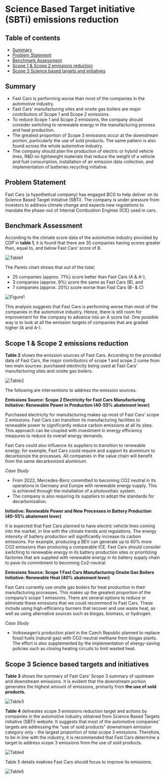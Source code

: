 # Science Based Target initiative (SBTi) emissions reduction

## Table of contents
- [Summary](#summary)
- [Problem Statement](#problem-statement)
- [Benchmark Assessment](#benchmark-assessment)
- [Scope 1 & Scope 2 emissions reduction](#scope-1-&-Scope-2-emissions-reduction)
- [Scope 3 Science based targets and initiatives](#scope-3-science-based-targets-and-initiatives)

## Summary
- Fast Cars is performing worse than most of the companies in the automotive industry.
- Fast Cars’ manufacturing sites and onsite gas boilers are major contributors of Scope 1 and Scope 2 emissions.
- To reduce Scope 1 and Scope 2 emissions, the company should consider switching to renewable energy in the manufacturing process and heat production.
- The greatest proportion of Scope 3 emissions occur at the downstream portion, particularly the use of sold products. The same pattern is also found across the whole automotive industry.
- The company should plan the production of electric or hybrid vehicle lines, R&D on lightweight materials that reduce the weight of a vehicle and fuel consumption, installation of air emission data collection, and implementation of batteries recycling initiative. 

## Problem Statement 
Fast Cars (a hypothetical company) has engaged BCG to help deliver on its Science Based Target initiative (SBTi). The company is under pressure from investors to address climate change and expects new regulations to mandate the phase-out of Internal Combustion Engines (ICE) used in cars.

## Benchmark Assessment
According to the climate score data of the automotive industry provided by CDP in **table 1**, it is found that there are 35 companies having scores greater than, equal to, and below Fast Cars’ score of B.

![Table1](./img/table1.png)

The Pareto chart shows that out of the total;
- 25 companies (approx. 71%) score better than Fast Cars (A & A-),
- 3 companies (approx. 9%) score the same as Fast Cars (B), and
- 7 companies (approx. 20%) score worse than Fast Cars (B- & C)

![Figure1](./img/figure1.png)

This analysis suggests that Fast Cars is performing worse than most of the companies in the automotive industry. Hence, there is still room for improvement for the company to advance into an A score list. One possible way is to look at all the emission targets of companies that are graded higher (A and A-).

## Scope 1 & Scope 2 emissions reduction
**Table 2** shows the emission sources of Fast Cars.  According to the provided data of Fast Cars, the major contributors of scope 1 and scope 2 come from two main sources: purchased electricity being used at Fast Cars’ manufacturing sites and onsite gas boilers. 

![Table2](./img/table2.png)

The following are interventions to address the emission sources.  

**Emissions Source: Scope 2 Electricity for Fast Cars Manufacturing**
**Initiative: Renewable Power in Production (40-55% abatement lever)**

Purchased electricity for manufacturing makes up most of Fast Cars’ scope 2 emissions. Fast Cars can transition its manufacturing facilities to renewable power to significantly reduce carbon emissions at all its sites. This approach can be coupled with investment in energy efficiency measures to reduce its overall energy demands. 

Fast Cars could also influence its suppliers to transition to renewable energy; for example, Fast Cars could require and support its aluminium to decarbonize the processes. All companies in the value chain will benefit from the same decarbonized aluminium.

*Case Study*
- From 2022, Mercedes-Benz committed to becoming CO2 neutral in its operations in Germany and Europe with renewable energy supply. This is achieved through the installation of a photovoltaic system.
- The company is also requiring its suppliers to adopt the standards for decarbonization.

**Initiative: Renewable Power and New Processes in Battery Production (40-55% abatement lever)**

It is expected that Fast Cars planned to have electric vehicle lines coming into the market, in line with the climate trends and regulations. The energy intensity of battery production will significantly increase its carbon emissions. For example, producing a BEV can generate up to 60% more CO2 emissions than producing a comparable ICE. 
Fast Cars should consider switching to renewable energy in its battery production sites or prioritizing factories that are supplied with renewable energy in its battery supply chain to pave its commitment to becoming Co2-neutral. 

**Emissions Source: Scope 1 Fast Cars Manufacturing Onsite Gas Boilers**
**Initiative: Renewable Heat (40% abatement lever)**

Fast Cars currently use onsite gas boilers for heat production in their manufacturing processes. This makes up the greatest proportion of the company’s scope 1 emissions. There are several options to reduce or eliminate these emissions that we could recommend to Fast Cars. These include using high-efficiency burners that recover and use waste heat, as well as using alternative sources such as biogas, biomass, or hydrogen. 

*Case Study*
- Volkswagen’s production plant in the Czech Republic planned to replace fossil fuels (natural gas) with CO2-neutral methane from biogas plants. The effort is also supplemented by the implementation of energy-saving policies such as closing heating circuits to limit wasted heat.

## Scope 3 Science based targets and initiatives
**Table 3** shows the summary of Fast Cars’ Scope 3 summary of upstream and downstream emissions. It is evident that the downstream portion generates the highest amount of emissions, primarily from **the use of sold products.**

![Table3](./img/table3.png)

**Table 4** delineates scope 3 emissions reduction target and actions by companies in the automotive industry obtained from Science Based Targets initiative (SBTi) website. 
It suggests that most of the automotive companies’ targets are addressing the “use of sold products” downstream emission category only - the largest proportion of total scope 3 emissions. 
Therefore, to be in line with the industry, it is recommended that Fast Cars determine a target to address scope 3 emissions from the use of sold products.

![Table4](./img/table4.png)

Table 5 details iniatives Fast Cars should focus to improve its emissions.

![Table5](./img/table5.png)
